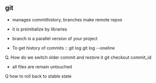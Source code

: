 ## git
- manages commithistory, branches 
make remote repos
- it is preinitialize by libraries 
- branch is a parallel version of your project 

- To get history of commits ::
    git log 
    git log --oneline

Q. How do we switch older commit and restore it
git checkout commit_id

- all files are remain untouched

Q how to roll back to stable state 

